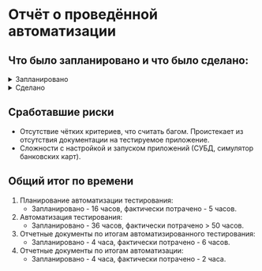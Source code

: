 # Отчёт о проведённой автоматизации

## Что было запланировано и что было сделано:

<details><summary>Запланировано</summary>
1. 
   * Автоматизация позитивных и негативных сценариев, тестирования сервисов покупки туров ("Оплата по карте" и "Кредит по данным карты");
   * Автоматизация API;
   * Реализация поддержки БД MySQL и PostgeSQL;
3. Интеграция с системой репортов Allure.   
4. Подготовке отчётных документов по итогам автоматизированного тестирования.
</details>
   
<details><summary>Сделано</summary>
1. В соответствии с планом автоматизации ([Plan.md](Plan.md)) реализовано всё запланированное.

2. Подключена и настроена интеграция с системой репортов Allure.
   
3. По завершении тестирования сформирован ([отчет по итогам тестирования](Report.md)):

</details>
   
## Сработавшие риски
* Отсутствие чётких критериев, что считать багом. Проистекает из отсутствия документации на тестируемое приложение.
* Сложности с настройкой и запуском приложений (СУБД, симулятор банковских карт).


## Общий итог по времени
1. Планирование автоматизации тестирования:
    * Запланировано - 16 часов, фактически потрачено - 5 часов.
2. Автоматизация тестирования: 
    * Запланировано - 36 часов, фактически потрачено > 50 часов.
3. Отчетные документы по итогам автоматизированного тестирования: 
    * Запланировано - 4 часа, фактически потрачено - 6 часов.
4. Отчетные документы по итогам автоматизации: 
    * Запланировано - 4 часа, фактически потрачено - 2 часа.
